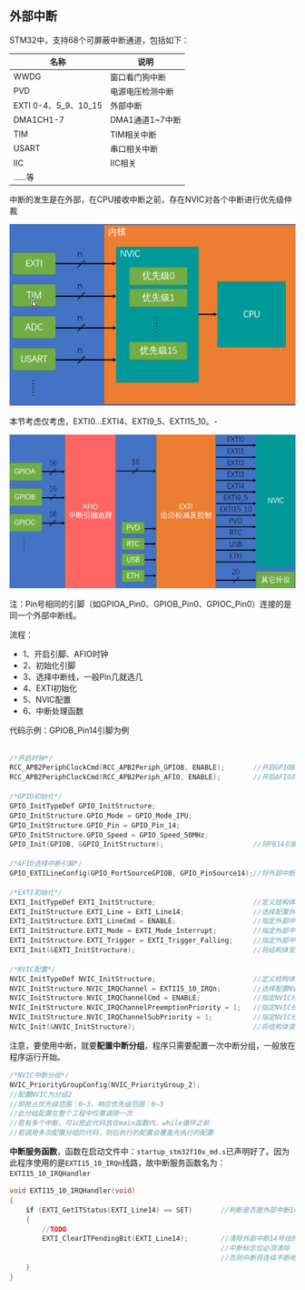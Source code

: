 ## 外部中断

STM32中，支持68个可屏蔽中断通道，包括如下：

| 名称                 | 说明             |
| -------------------- | ---------------- |
| WWDG                 | 窗口看门狗中断   |
| PVD                  | 电源电压检测中断 |
| EXTI 0-4、5_9、10_15 | 外部中断         |
| DMA1CH1-7            | DMA1通道1~7中断  |
| TIM                  | TIM相关中断      |
| USART                | 串口相关中断     |
| IIC                  | IIC相关          |
| ......等             |                  |

中断的发生是在外部，在CPU接收中断之前，存在NVIC对各个中断进行优先级仲裁

![image-20240304101605973](readme.assets/image-20240304101605973.png)

本节考虑仅考虑，EXTI0...EXTI4、EXTI9_5、EXTI15_10。-

![image-20240304101736988](readme.assets/image-20240304101736988.png)

注：Pin号相同的引脚（如GPIOA_Pin0、GPIOB_Pin0、GPIOC_Pin0）连接的是同一个外部中断线。

流程：

-   1、开启引脚、AFIO时钟
-   2、初始化引脚
-   3、选择中断线，一般Pin几就选几
-   4、EXTI初始化
-   5、NVIC配置
-   6、中断处理函数

代码示例：GPIOB_Pin14引脚为例

```c

/*开启时钟*/
RCC_APB2PeriphClockCmd(RCC_APB2Periph_GPIOB, ENABLE);		//开启GPIOB的时钟
RCC_APB2PeriphClockCmd(RCC_APB2Periph_AFIO, ENABLE);		//开启AFIO的时钟，外部中断必须开启AFIO的时钟

/*GPIO初始化*/
GPIO_InitTypeDef GPIO_InitStructure;
GPIO_InitStructure.GPIO_Mode = GPIO_Mode_IPU;
GPIO_InitStructure.GPIO_Pin = GPIO_Pin_14;
GPIO_InitStructure.GPIO_Speed = GPIO_Speed_50MHz;
GPIO_Init(GPIOB, &GPIO_InitStructure);						//将PB14引脚初始化为上拉输入

/*AFIO选择中断引脚*/
GPIO_EXTILineConfig(GPIO_PortSourceGPIOB, GPIO_PinSource14);//将外部中断的14号线映射到GPIOB，即选择PB14为外部中断引脚

/*EXTI初始化*/
EXTI_InitTypeDef EXTI_InitStructure;						//定义结构体变量
EXTI_InitStructure.EXTI_Line = EXTI_Line14;					//选择配置外部中断的14号线
EXTI_InitStructure.EXTI_LineCmd = ENABLE;					//指定外部中断线使能
EXTI_InitStructure.EXTI_Mode = EXTI_Mode_Interrupt;			//指定外部中断线为中断模式
EXTI_InitStructure.EXTI_Trigger = EXTI_Trigger_Falling;		//指定外部中断线为下降沿触发
EXTI_Init(&EXTI_InitStructure);								//将结构体变量交给EXTI_Init，配置EXTI外设

/*NVIC配置*/
NVIC_InitTypeDef NVIC_InitStructure;						//定义结构体变量
NVIC_InitStructure.NVIC_IRQChannel = EXTI15_10_IRQn;		//选择配置NVIC的EXTI15_10线
NVIC_InitStructure.NVIC_IRQChannelCmd = ENABLE;				//指定NVIC线路使能
NVIC_InitStructure.NVIC_IRQChannelPreemptionPriority = 1;	//指定NVIC线路的抢占优先级为1
NVIC_InitStructure.NVIC_IRQChannelSubPriority = 1;			//指定NVIC线路的响应优先级为1
NVIC_Init(&NVIC_InitStructure);								//将结构体变量交给NVIC_Init，配置NVIC外设
```

注意，要使用中断，就要**配置中断分组**，程序只需要配置一次中断分组，一般放在程序运行开始。

```c
/*NVIC中断分组*/
NVIC_PriorityGroupConfig(NVIC_PriorityGroup_2);				
//配置NVIC为分组2
//即抢占优先级范围：0~3，响应优先级范围：0~3
//此分组配置在整个工程中仅需调用一次
//若有多个中断，可以把此代码放在main函数内，while循环之前
//若调用多次配置分组的代码，则后执行的配置会覆盖先执行的配置
```

**中断服务函数**，函数在启动文件中：`startup_stm32f10x_md.s`已声明好了。因为此程序使用的是`EXTI15_10_IRQn`线路，故中断服务函数名为：`EXTI15_10_IRQHandler`

```C
void EXTI15_10_IRQHandler(void)
{
	if (EXTI_GetITStatus(EXTI_Line14) == SET)		//判断是否是外部中断14号线触发的中断
	{
		//TODO
		EXTI_ClearITPendingBit(EXTI_Line14);		//清除外部中断14号线的中断标志位
													//中断标志位必须清除
													//否则中断将连续不断地触发，导致主程序卡死
	}
}
```

